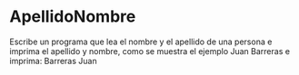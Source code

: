 # ApellidoNombre
Escribe un programa que lea el nombre y el apellido de una persona e imprima el apellido y nombre, como se muestra el ejemplo  Juan  Barreras e imprima: Barreras Juan
